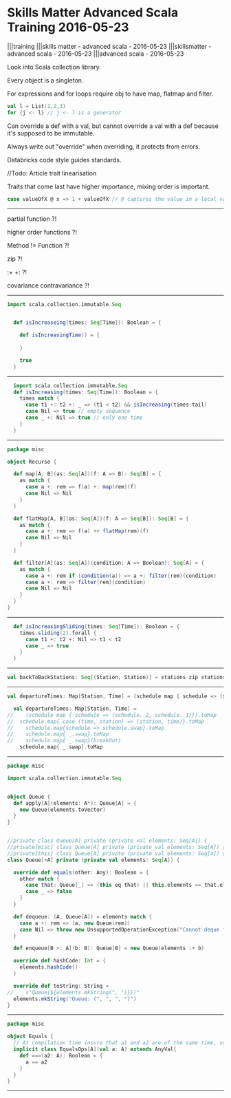 # Skills Matter Advanced Scala Training 2016-05-23

|||training
|||skills matter - advanced scala - 2016-05-23
|||skillsmatter - advanced scala - 2016-05-23
|||advanced scala - 2016-05-23

Look into Scala collection library.

Every object is a singleton.

For expressions and for loops require obj to have map, flatmap and filter.

```scala
val l = List(1,2,3)
for {j <- l} // j <- l is a generator
```

Can override a def with a val, but cannot override a val with a def because it's supposed to be immutable.

Always write out "override" when overriding, it protects from errors.

Databricks code style guides standards.

//Todo: Article trait linearisation

Traits that come last have higher importance, mixing order is important.

```scala
case valueOfX @ x => 1 + valueOfX // @ captures the value in a local variable
```

---

partial function ?!

higher order functions ?!

Method != Function ?!

zip ?!

:+ +: ?!

covariance contravariance ?!

---

```scala
import scala.collection.immutable.Seq


  def isIncreaseing(times: Seq[Time]): Boolean = {

    def isIncreasingTime() = {
      
    }

    true
  }
```

---

```scala
  import scala.collection.immutable.Seq
  def isIncreasing(times: Seq[Time]): Boolean = {
    times match {
      case t1 +: t2 +: _ => (t1 < t2) && isIncreasing(times.tail)
      case Nil => true // empty sequence
      case _ +: Nil => true // only one time
    }
  }
```

---

```scala
package misc

object Recurse {

  def map[A, B](as: Seq[A])(f: A => B): Seq[B] = {
    as match {
      case a +: rem => f(a) +: map(rem)(f)
      case Nil => Nil
    }
  }

  def flatMap[A, B](as: Seq[A])(f: A => Seq[B]): Seq[B] = {
    as match {
      case a +: rem => f(a) ++ flatMap(rem)(f)
      case Nil => Nil
    }
  }

  def filter[A](as: Seq[A])(condition: A => Boolean): Seq[A] = {
    as match {
      case a +: rem if (condition(a)) => a +: filter(rem)(condition)
      case a +: rem => filter(rem)(condition)
      case Nil => Nil
    }
  }
}
```

---

```scala
  def isIncreasingSliding(times: Seq[Time]): Boolean = {
    times.sliding(2).forall {
      case t1 +: t2 +: Nil => t1 < t2
      case _ => true
    }
  }
```

---

```scala
val backToBackStations: Seq[(Station, Station)] = stations zip stations.tail
```

---

```scala
val departureTimes: Map[Station, Time] = (schedule map { schedule => (schedule._2, schedule._1)}).toMap

  val departureTimes: Map[Station, Time] =
//    (schedule map { schedule => (schedule._2, schedule._1)}).toMap
//  schedule.map{ case (time, station) => (station, time)}.toMap
//    schedule.map{schedule => schedule.swap}.toMap
//    schedule.map{ _.swap}.toMap
//    schedule.map{ _.swap}(breakOut)
    schedule.map{ _.swap}.toMap
```

---

```scala
package misc

import scala.collection.immutable.Seq


object Queue {
  def apply[A](elements: A*): Queue[A] = {
    new Queue(elements.toVector)
  }
}


//private class Queue[A] private (private val elements: Seq[A]) {
//private[misc] class Queue[A] private (private val elements: Seq[A]) {
//private[this] class Queue[A] private (private val elements: Seq[A]) {
class Queue[+A] private (private val elements: Seq[A]) {

  override def equals(other: Any): Boolean = {
    other match {
      case that: Queue[_] => (this eq that) || this.elements == that.elements
      case _ => false
    }
  }

  def dequeue: (A, Queue[A]) = elements match {
    case a +: rem => (a, new Queue(rem))
    case Nil => throw new UnsupportedOperationException("Cannot deque from empty queue.")
  }

  def enqueue[B >: A](b: B): Queue[B] = new Queue(elements :+ b)

  override def hashCode: Int = {
    elements.hashCode()
  }

  override def toString: String =
//    s"Queue(${elements.mkString(", ")}})"
  elements.mkString("Queue: (", ", ", ")")
}
```

---

```scala
package misc

object Equals {
  // At compilation time insure that a1 and a2 are of the same time, so not just using old ==
  implicit class EqualsOps[A](val a: A) extends AnyVal{
    def ===(a2: A): Boolean = {
      a == a2
    }
  }
}
```

---
